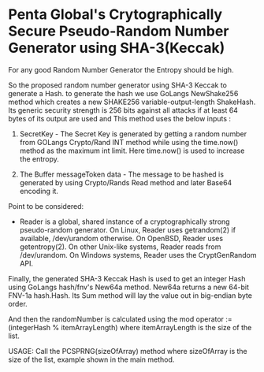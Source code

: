 # Penta Global's Crytographically Secure Pseudo-Random Number Generator using SHA-3(Keccak)

For any good Random Number Generator the Entropy should be high.

So the proposed random number generator using SHA-3 Keccak to generate a Hash. to generate the hash we use GoLangs NewShake256 method which creates a new SHAKE256 variable-output-length ShakeHash. Its generic security strength is 256 bits against all attacks if at least 64 bytes of its output are used and This method uses the below inputs :

1) SecretKey - The Secret Key is generated by getting a random number from GOLangs Crypto/Rand INT method while using the time.now() method as the maximum int limit. Here time.now() is used to increase the entropy.

2) The Buffer messageToken data  - The message to be hashed is generated by using Crypto/Rands Read method and later Base64 encoding it.

Point to be considered: 
* Reader is a global, shared instance of a cryptographically strong pseudo-random generator. On Linux, Reader uses getrandom(2) if available, /dev/urandom otherwise. On OpenBSD, Reader uses getentropy(2). On other Unix-like systems, Reader reads from /dev/urandom. On Windows systems, Reader uses the CryptGenRandom API.

Finally, the generated SHA-3 Keccak Hash is used to get an integer Hash using GoLangs hash/fnv's New64a method. New64a returns a new 64-bit FNV-1a hash.Hash. Its Sum method will lay the value out in big-endian byte order.

And then the randomNumber is calculated using the mod operator := (integerHash % itemArrayLength) where itemArrayLength is the size of the list.

USAGE:
Call the PCSPRNG(sizeOfArray) method where sizeOfArray is the size of the list, example shown in the main method.

